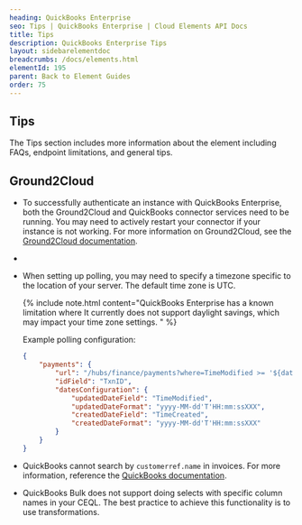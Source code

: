 ```yaml
---
heading: QuickBooks Enterprise
seo: Tips | QuickBooks Enterprise | Cloud Elements API Docs
title: Tips
description: QuickBooks Enterprise Tips
layout: sidebarelementdoc
breadcrumbs: /docs/elements.html
elementId: 195
parent: Back to Element Guides
order: 75
---
```


## Tips

The Tips section includes more information about the element including FAQs, endpoint limitations, and general tips.

## Ground2Cloud

* To successfully authenticate an instance with QuickBooks Enterprise, both the Ground2Cloud and QuickBooks connector services need to be running. You may need to actively restart your connector if your instance is not working.  For more information on Ground2Cloud, see the [Ground2Cloud documentation](https://developers.cloud-elements.com/docs/guides/ground-2-cloud/?resource=).
* 

* When setting up polling, you may need to specify a timezone specific to the location of your server. The default time zone is UTC.

    {% include note.html content="QuickBooks Enterprise has a known limitation where It currently does not support daylight savings, which may impact your time zone settings.  " %}

    Example polling configuration:

	```json
	{
		"payments": {
			"url": "/hubs/finance/payments?where=TimeModified >= '${dateTimeZone:America/Denver:yyyy-MM-dd'T'HH:mm:ss.SSS'Z'}'",
			"idField": "TxnID",
			"datesConfiguration": {
				"updatedDateField": "TimeModified",
				"updatedDateFormat": "yyyy-MM-dd'T'HH:mm:ssXXX",
				"createdDateField": "TimeCreated",
				"createdDateFormat": "yyyy-MM-dd'T'HH:mm:ssXXX"
			}
		}
	}
	```

* QuickBooks cannot search by `customerref.name` in invoices. For more information, reference the [QuickBooks documentation](https://developer.intuit.com/docs/0100_quickbooks_online/0300_references/0000_programming_guide/0050_data_queries).

* QuickBooks Bulk does not support doing selects with specific column names in your CEQL. The best practice to achieve this functionality is to use transformations.
